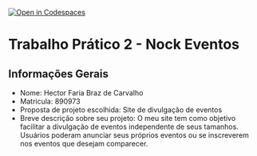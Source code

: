 [![Open in Codespaces](https://classroom.github.com/assets/launch-codespace-2972f46106e565e64193e422d61a12cf1da4916b45550586e14ef0a7c637dd04.svg)](https://classroom.github.com/open-in-codespaces?assignment_repo_id=18975793)
# Trabalho Prático 2 - Nock Eventos

## Informações Gerais

- Nome: Hector Faria Braz de Carvalho
- Matricula: 890973
- Proposta de projeto escolhida: Site de divulgação de eventos
- Breve descrição sobre seu projeto:
O meu site tem como objetivo facilitar a divulgação de eventos independente de seus tamanhos. 
Usuários poderam anunciar seus próprios eventos ou se inscreverem nos eventos que desejam comparecer.
